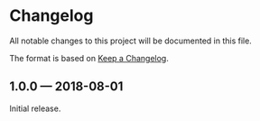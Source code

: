 # Changelog

All notable changes to this project will be documented in this file.

The format is based on [Keep a Changelog](http://keepachangelog.com/en/1.0.0/).

## 1.0.0 — 2018-08-01

Initial release.
